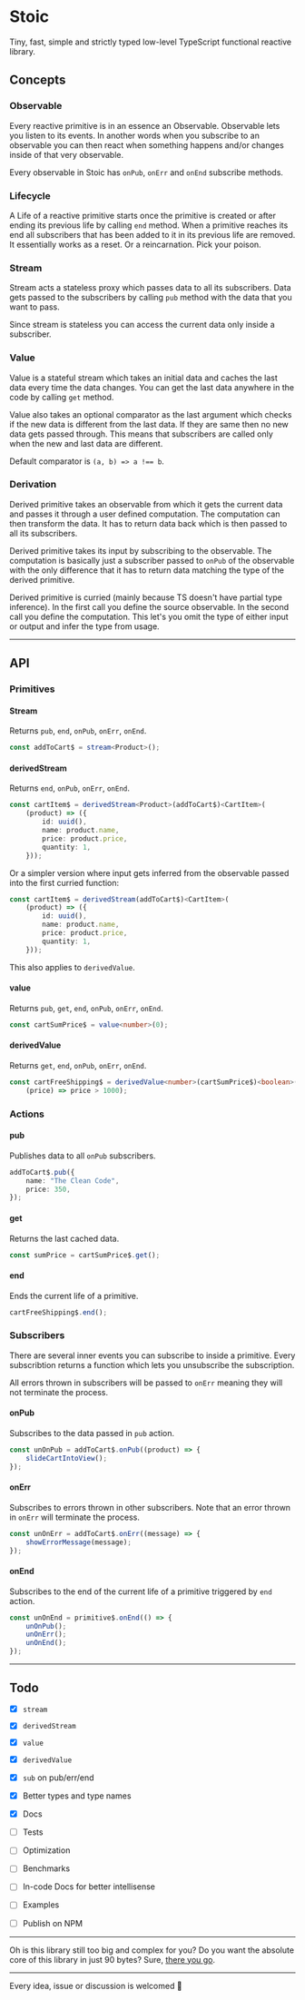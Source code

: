 # Stoic
Tiny, fast, simple and strictly typed low-level TypeScript functional reactive library. 



## Concepts

### Observable
Every reactive primitive is in an essence an Observable. Observable lets you listen to its events. In another words when you subscribe to an observable you can then react when something happens and/or changes inside of that very observable.

Every observable in Stoic has `onPub`, `onErr` and `onEnd` subscribe methods.

### Lifecycle
A Life of a reactive primitive starts once the primitive is created or after ending its previous life by calling `end` method. When a primitive reaches its end all subscribers that has been added to it in its previous life are removed. It essentially works as a reset. Or a reincarnation. Pick your poison. 

### Stream
Stream acts a stateless proxy which passes data to all its subscribers. Data gets passed to the subscribers by calling `pub` method with the data that you want to pass. 

Since stream is stateless you can access the current data only inside a subscriber. 

### Value
Value is a stateful stream which takes an initial data and caches the last data every time the data changes. You can get the last data anywhere in the code by calling `get` method. 

Value also takes an optional comparator as the last argument which checks if the new data is different from the last data. If they are same then no new data gets passed through. This means that subscribers are called only when the new and last data are different.

Default comparator is `(a, b) => a !== b`.

### Derivation
Derived primitive takes an observable from which it gets the current data and passes it through a user defined computation. The computation can then transform the data. It has to return data back which is then passed to all its subscribers.

Derived primitive takes its input by subscribing to the observable. The computation is basically just a subscriber passed to `onPub` of the observable with the only difference that it has to return data matching the type of the derived primitive.

Derived primitive is curried (mainly because TS doesn't have partial type inference). In the first call you define the source observable. In the second call you define the computation. This let's you omit the type of either input or output and infer the type from usage.

___


## API

### Primitives

#### Stream 
Returns `pub`, `end`, `onPub`, `onErr`, `onEnd`.

``` typescript
const addToCart$ = stream<Product>();
```

#### derivedStream
Returns `end`, `onPub`, `onErr`, `onEnd`.

``` typescript
const cartItem$ = derivedStream<Product>(addToCart$)<CartItem>(
    (product) => ({
        id: uuid(),
        name: product.name,
        price: product.price,
        quantity: 1,
    }));
```

Or a simpler version where input gets inferred from the observable passed into the first curried function:

``` typescript
const cartItem$ = derivedStream(addToCart$)<CartItem>(
    (product) => ({
        id: uuid(),
        name: product.name,
        price: product.price,
        quantity: 1,
    }));
```

This also applies to `derivedValue`.

#### value
Returns `pub`, `get`, `end`, `onPub`, `onErr`, `onEnd`.

``` typescript
const cartSumPrice$ = value<number>(0);
```

#### derivedValue
Returns `get`, `end`, `onPub`, `onErr`, `onEnd`.

``` typescript
const cartFreeShipping$ = derivedValue<number>(cartSumPrice$)<boolean>(
    (price) => price > 1000);
```

### Actions

#### pub
Publishes data to all `onPub` subscribers.

``` typescript
addToCart$.pub({
    name: "The Clean Code",
    price: 350,
});
```

#### get
Returns the last cached data.

``` typescript
const sumPrice = cartSumPrice$.get();
```

#### end
Ends the current life of a primitive.

``` typescript
cartFreeShipping$.end();
```

### Subscribers
There are several inner events you can subscribe to inside a primitive. Every subscribtion returns a function which lets you unsubscribe the subscription. 

All errors thrown in subscribers will be passed to `onErr` meaning they will not terminate the process. 

#### onPub
Subscribes to the data passed in `pub` action.

``` typescript
const unOnPub = addToCart$.onPub((product) => {
    slideCartIntoView();
});
```

#### onErr
Subscribes to errors thrown in other subscribers. Note that an error thrown in `onErr` will terminate the process.

``` typescript
const unOnErr = addToCart$.onErr((message) => {
    showErrorMessage(message); 
});
```

#### onEnd
Subscribes to the end of the current life of a primitive triggered by `end` action.

``` typescript
const unOnEnd = primitive$.onEnd(() => {
    unOnPub();
    unOnErr();
    unOnEnd();
});
```


___


## Todo
- [X] `stream`
- [X] `derivedStream`
- [X] `value`
- [X] `derivedValue`
- [X] `sub` on pub/err/end
- [X] Better types and type names
- [X] Docs
- [ ] Tests
- [ ] Optimization
- [ ] Benchmarks
- [ ] In-code Docs for better intellisense
- [ ] Examples
- [ ] Publish on NPM


___


Oh is this library still too big and complex for you? Do you want the absolute core of this library in just 90 bytes? Sure, [there you go](https://gist.github.com/the-yamiteru/fee294c163f1128d15b37edcd04a4902).


___


Every idea, issue or discussion is welcomed 🙏 
